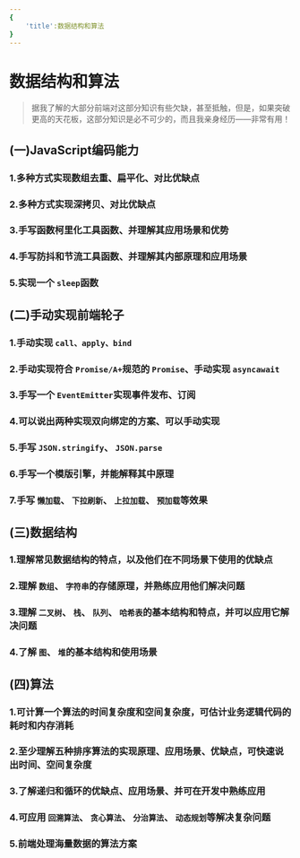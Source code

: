 ```yaml
---
{
    'title':数据结构和算法
}
---
```

# 数据结构和算法
> 据我了解的大部分前端对这部分知识有些欠缺，甚至抵触，但是，如果突破更高的天花板，这部分知识是必不可少的，而且我亲身经历——非常有用！

<a name="DR80b"></a>
## (一)JavaScript编码能力
<a name="QwWIY"></a>
### 1.多种方式实现数组去重、扁平化、对比优缺点
<a name="cmdpl"></a>
### 2.多种方式实现深拷贝、对比优缺点
<a name="0vQOr"></a>
### 3.手写函数柯里化工具函数、并理解其应用场景和优势
<a name="qZkpC"></a>
### 4.手写防抖和节流工具函数、并理解其内部原理和应用场景
<a name="z1CMK"></a>
### 5.实现一个 `sleep`函数
<a name="m6EUp"></a>
## (二)手动实现前端轮子
<a name="gHmXI"></a>
### 1.手动实现 `call、apply、bind`<br />
<a name="ThufH"></a>
### 2.手动实现符合 `Promise/A+`规范的 `Promise`、手动实现 `asyncawait`<br />
<a name="DTZJj"></a>
### 3.手写一个 `EventEmitter`实现事件发布、订阅<br />
<a name="Ryemd"></a>
### 4.可以说出两种实现双向绑定的方案、可以手动实现<br />
<a name="MxCEe"></a>
### 5.手写 `JSON.stringify`、 `JSON.parse`<br />
<a name="CdjoN"></a>
### 6.手写一个模版引擎，并能解释其中原理<br />
<a name="Aq05y"></a>
### 7.手写 `懒加载`、 `下拉刷新`、 `上拉加载`、 `预加载`等效果<br />
<a name="nrwlG"></a>
## (三)数据结构
<a name="sJmQ0"></a>
### 1.理解常见数据结构的特点，以及他们在不同场景下使用的优缺点<br />
<a name="Akt6d"></a>
### 2.理解 `数组`、 `字符串`的存储原理，并熟练应用他们解决问题<br />
<a name="klN40"></a>
### 3.理解 `二叉树`、 `栈`、 `队列`、 `哈希表`的基本结构和特点，并可以应用它解决问题<br />
<a name="OSNyI"></a>
### 4.了解 `图`、 `堆`的基本结构和使用场景<br />
<a name="26RPf"></a>
## (四)算法
<a name="Js2bo"></a>
### 1.可计算一个算法的时间复杂度和空间复杂度，可估计业务逻辑代码的耗时和内存消耗<br />
<a name="REWr8"></a>
### 2.至少理解五种排序算法的实现原理、应用场景、优缺点，可快速说出时间、空间复杂度<br />
<a name="W2O0N"></a>
### 3.了解递归和循环的优缺点、应用场景、并可在开发中熟练应用<br />
<a name="I4eEc"></a>
### 4.可应用 `回溯算法`、 `贪心算法`、 `分治算法`、 `动态规划`等解决复杂问题<br />
<a name="HH2qT"></a>
### 5.前端处理海量数据的算法方案<br />
<a name="Pu3Wt"></a>